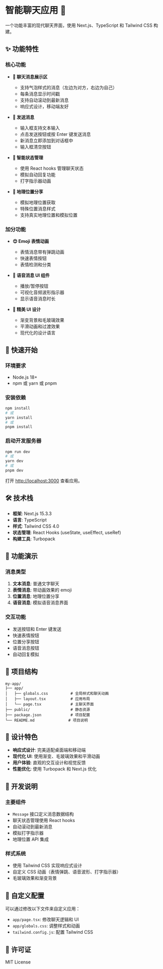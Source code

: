 # 智能聊天应用 💬

一个功能丰富的现代聊天界面，使用 Next.js、TypeScript 和 Tailwind CSS 构建。

## ✨ 功能特性

### 核心功能

- **💬 聊天消息展示区**

  - 支持气泡样式的消息（左边为对方，右边为自己）
  - 每条消息显示时间戳
  - 支持自动滚动到最新消息
  - 响应式设计，移动端友好

- **📝 发送消息**

  - 输入框支持文本输入
  - 点击发送按钮或按 Enter 键发送消息
  - 新消息立即添加到对话框中
  - 输入框清空按钮

- **🎯 智能状态管理**

  - 使用 React hooks 管理聊天状态
  - 模拟自动回复功能
  - 打字指示器动画

- **📍 地理位置分享**
  - 模拟地理位置获取
  - 特殊位置消息样式
  - 支持真实地理位置和模拟位置

### 加分功能

- **😊 Emoji 表情动画**

  - 表情消息带有弹跳动画
  - 快速表情按钮
  - 表情检测和分类

- **🎤 语音消息 UI 组件**

  - 播放/暂停按钮
  - 可视化音频波形指示器
  - 显示语音消息时长

- **🎨 精美 UI 设计**
  - 渐变背景和毛玻璃效果
  - 平滑动画和过渡效果
  - 现代化的设计语言

## 🚀 快速开始

### 环境要求

- Node.js 18+
- npm 或 yarn 或 pnpm

### 安装依赖

```bash
npm install
# 或
yarn install
# 或
pnpm install
```

### 启动开发服务器

```bash
npm run dev
# 或
yarn dev
# 或
pnpm dev
```

打开 [http://localhost:3000](http://localhost:3000) 查看应用。

## 🛠️ 技术栈

- **框架**: Next.js 15.3.3
- **语言**: TypeScript
- **样式**: Tailwind CSS 4.0
- **状态管理**: React Hooks (useState, useEffect, useRef)
- **构建工具**: Turbopack

## 📱 功能演示

### 消息类型

1. **文本消息**: 普通文字聊天
2. **表情消息**: 带动画效果的 emoji
3. **位置消息**: 地理位置分享
4. **语音消息**: 模拟语音消息界面

### 交互功能

- 发送按钮和 Enter 键发送
- 快速表情按钮
- 位置分享按钮
- 语音消息按钮
- 自动回复模拟

## 🎯 项目结构

```
my-app/
├── app/
│   ├── globals.css          # 全局样式和聊天动画
│   ├── layout.tsx           # 应用布局
│   └── page.tsx             # 主聊天界面
├── public/                  # 静态资源
├── package.json             # 项目配置
└── README.md               # 项目说明
```

## 🎨 设计特色

- **响应式设计**: 完美适配桌面端和移动端
- **现代化 UI**: 使用渐变、毛玻璃效果和平滑动画
- **用户体验**: 直观的交互设计和视觉反馈
- **性能优化**: 使用 Turbopack 和 Next.js 优化

## 📝 开发说明

### 主要组件

- `Message` 接口定义消息数据结构
- 聊天状态管理使用 React hooks
- 自动滚动到最新消息
- 模拟打字指示器
- 地理位置 API 集成

### 样式系统

- 使用 Tailwind CSS 实现响应式设计
- 自定义 CSS 动画（表情弹跳、语音波形、打字指示器）
- 毛玻璃效果和渐变背景

## 🔧 自定义配置

可以通过修改以下文件来自定义应用：

- `app/page.tsx`: 修改聊天逻辑和 UI
- `app/globals.css`: 调整样式和动画
- `tailwind.config.js`: 配置 Tailwind CSS

## 📄 许可证

MIT License
